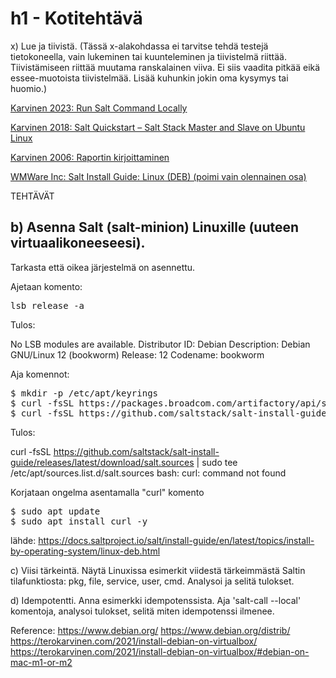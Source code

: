 # h1 - Kotitehtävä

x) Lue ja tiivistä. (Tässä x-alakohdassa ei tarvitse tehdä testejä tietokoneella, vain lukeminen tai kuunteleminen ja tiivistelmä riittää. 
Tiivistämiseen riittää muutama ranskalainen viiva. Ei siis vaadita pitkää eikä essee-muotoista tiivistelmää. Lisää kuhunkin jokin oma kysymys tai huomio.)

<a href="https://terokarvinen.com/2021/salt-run-command-locally/" target="_blank">Karvinen 2023: Run Salt Command Locally</a>

<a href="https://terokarvinen.com/2018/03/28/salt-quickstart-salt-stack-master-and-slave-on-ubuntu-linux/" target="_blank">Karvinen 2018: Salt Quickstart – Salt Stack Master and Slave on Ubuntu Linux</a>

<a href="https://terokarvinen.com/2006/06/04/raportin-kirjoittaminen-4/" target="_blank">Karvinen 2006: Raportin kirjoittaminen</a>

<a href="https://docs.saltproject.io/salt/install-guide/en/latest/topics/install-by-operating-system/linux-deb.html" target="_blank">WMWare Inc: Salt Install Guide: Linux (DEB) (poimi vain olennainen osa)</a>


TEHTÄVÄT

## b) Asenna Salt (salt-minion) Linuxille (uuteen virtuaalikoneeseesi).

Tarkasta että oikea järjestelmä on asennettu.

Ajetaan komento: 
<pre>
lsb_release -a 
</pre>

Tulos: 

No LSB modules are available.
Distributor ID:	Debian
Description:	Debian GNU/Linux 12 (bookworm)
Release:	12
Codename:	bookworm

Aja komennot:
<pre>
$ mkdir -p /etc/apt/keyrings
$ curl -fsSL https://packages.broadcom.com/artifactory/api/security/keypair/SaltProjectKey/public | sudo tee /etc/apt/keyrings/salt-archive-keyring.pgp
$ curl -fsSL https://github.com/saltstack/salt-install-guide/releases/latest/download/salt.sources | sudo tee /etc/apt/sources.list.d/salt.sources  
</pre>

Tulos: 

curl -fsSL https://github.com/saltstack/salt-install-guide/releases/latest/download/salt.sources | sudo tee /etc/apt/sources.list.d/salt.sources
bash: curl: command not found

Korjataan ongelma asentamalla "curl" komento
<pre>
$ sudo apt update 
$ sudo apt install curl -y
</pre>













lähde: https://docs.saltproject.io/salt/install-guide/en/latest/topics/install-by-operating-system/linux-deb.html







c) Viisi tärkeintä. Näytä Linuxissa esimerkit viidestä tärkeimmästä Saltin tilafunktiosta: pkg, file, service, user, cmd. Analysoi ja selitä tulokset.

d) Idempotentti. Anna esimerkki idempotenssista. Aja 'salt-call --local' komentoja, analysoi tulokset, selitä miten idempotenssi ilmenee.

Reference: 
https://www.debian.org/
https://www.debian.org/distrib/
https://terokarvinen.com/2021/install-debian-on-virtualbox/
https://terokarvinen.com/2021/install-debian-on-virtualbox/#debian-on-mac-m1-or-m2
